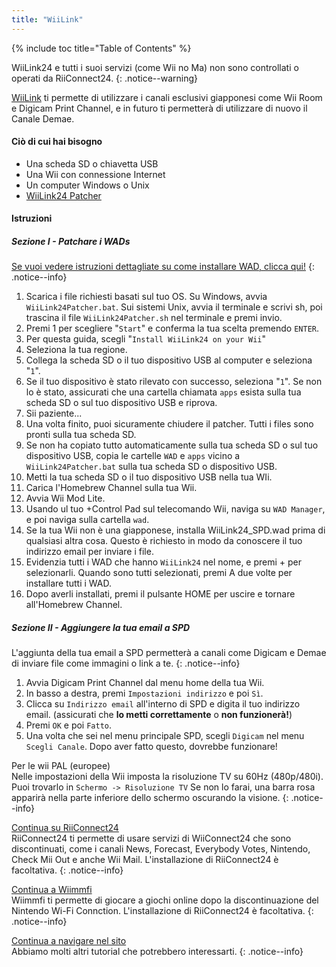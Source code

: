 ```yaml
---
title: "WiiLink"
---
```


{% include toc title="Table of Contents" %}

WiiLink24 e tutti i suoi servizi (come Wii no Ma) non sono controllati o operati da RiiConnect24.
{: .notice--warning}

[WiiLink](https://wiilink24.com/) ti permette di utilizzare i canali esclusivi giapponesi come Wii Room e Digicam Print Channel, e in futuro ti permetterà di utilizzare di nuovo il Canale Demae.

#### Ciò di cui hai bisogno

* Una scheda SD o chiavetta USB
* Una Wii con connessione Internet
* Un computer Windows o Unix
* [WiiLink24 Patcher](https://github.com/WiiLink24/WiiLink24-Patcher/releases)

#### Istruzioni

##### Sezione I - Patchare i WADs

[Se vuoi vedere istruzioni dettagliate su come installare WAD, clicca qui!](wiimodlite)
{: .notice--info}

1. Scarica i file richiesti basati sul tuo OS. Su Windows, avvia `WiiLink24Patcher.bat`. Sui sistemi Unix, avvia il terminale e scrivi sh, poi trascina il file `WiiLink24Patcher.sh` nel terminale e premi invio.
2. Premi 1 per scegliere "`Start`" e conferma la tua scelta premendo `ENTER`.
3. Per questa guida, scegli "`Install WiiLink24 on your Wii`"
4. Seleziona la tua regione.
5. Collega la scheda SD o il tuo dispositivo USB al computer e seleziona "`1`".
6. Se il tuo dispositivo è stato rilevato con successo, seleziona "`1`". Se non lo è stato, assicurati che una cartella chiamata `apps` esista sulla tua scheda SD o sul tuo dispositivo USB e riprova.
7. Sii paziente...
8. Una volta finito, puoi sicuramente chiudere il patcher. Tutti i files sono pronti sulla tua scheda SD.
9. Se non ha copiato tutto automaticamente sulla tua scheda SD o sul tuo dispositivo USB, copia le cartelle `WAD` e `apps` vicino a `WiiLink24Patcher.bat` sulla tua scheda SD o dispositivo USB.
10. Metti la tua scheda SD o il tuo dispositivo USB nella tua WIi.
11. Carica l'Homebrew Channel sulla tua Wii.
12. Avvia Wii Mod Lite.
13. Usando ul tuo +Control Pad sul telecomando Wii, naviga su `WAD Manager`, e poi naviga sulla cartella `wad`.
14. Se la tua Wii non è una giapponese, installa WiiLink24_SPD.wad prima di qualsiasi altra cosa. Questo è richiesto in modo da conoscere il tuo indirizzo email per inviare i file.
15. Evidenzia tutti i WAD che hanno `WiiLink24` nel nome, e premi + per selezionarli. Quando sono tutti selezionati, premi A due volte per installare tutti i WAD.
16. Dopo averli installati, premi il pulsante HOME per uscire e tornare all'Homebrew Channel.

##### Sezione II - Aggiungere la tua email a SPD

L'aggiunta della tua email a SPD permetterà a canali come Digicam e Demae di inviare file come immagini o link a te.
{: .notice--info}

1. Avvia Digicam Print Channel dal menu home della tua Wii.
2. In basso a destra, premi `Impostazioni indirizzo` e poi `Sì`.
3. Clicca su `Indirizzo email` all'interno di SPD e digita il tuo indirizzo email. (assicurati che **lo metti correttamente** o **non funzionerà!**)
4. Premi `OK` e poi `Fatto`.
5. Una volta che sei nel menu principale SPD, scegli `Digicam` nel menu `Scegli Canale`. Dopo aver fatto questo, dovrebbe funzionare!

Per le wii PAL (europee)<br> Nelle impostazioni della Wii imposta la risoluzione TV su 60Hz (480p/480i). Puoi trovarlo in `Schermo -> Risoluzione TV` Se non lo farai, una barra rosa apparirà nella parte inferiore dello schermo oscurando la visione.
{: .notice--info}

[Continua su RiiConnect24](riiconnect24)<br> RiiConnect24 ti permette di usare servizi di WiiConnect24 che sono discontinuati, come i canali News, Forecast, Everybody Votes, Nintendo, Check Mii Out e anche Wii Mail. L'installazione di RiiConnect24 è facoltativa.
{: .notice--info}

[Continua a Wiimmfi](wiimmfi)<br> Wiimmfi ti permette di giocare a giochi online dopo la discontinuazione del Nintendo Wi-Fi Connction. L'installazione di RiiConnect24 è facoltativa.
{: .notice--info}

[Continua a navigare nel sito](site-navigation)<br> Abbiamo molti altri tutorial che potrebbero interessarti.
{: .notice--info}
